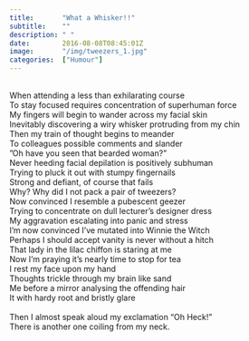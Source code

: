 ```yaml
---
title:       "What a Whisker!!"
subtitle:    ""
description: " "
date:        2016-08-08T08:45:01Z
image:       "/img/tweezers_1.jpg"
categories:  ["Humour"]
---
```

<br>When attending a less than exhilarating course
<br>To stay focused requires concentration of superhuman force
<br>My fingers will begin to wander across my facial skin
<br>Inevitably discovering a wiry whisker protruding from my chin
<br>Then my train of thought begins to meander
<br>To colleagues possible comments and slander
<br>”Oh have you seen that bearded woman?”
<br>Never heeding facial depilation is positively subhuman
<br>Trying to pluck it out with stumpy fingernails
<br>Strong and defiant, of course that fails
<br>Why? Why did I not pack a pair of tweezers?
<br>Now convinced I resemble a pubescent geezer
<br>Trying to concentrate on dull lecturer’s designer dress
<br>My aggravation escalating into panic and stress
<br>I’m now convinced I’ve mutated into Winnie the Witch
<br>Perhaps I should accept vanity is never without a hitch
<br>That lady in the lilac chiffon is staring at me
<br>Now I’m praying it’s nearly time to stop for tea
<br>I rest my face upon my hand
<br>Thoughts trickle through my brain like sand
<br>Me before a mirror analysing the offending hair
<br>It with hardy root and bristly glare
<br>
<br>Then I almost speak aloud my exclamation “Oh Heck!”
<br>There is another one coiling from my neck.
